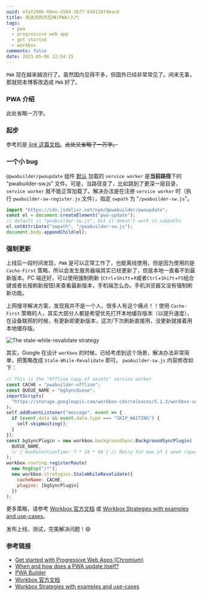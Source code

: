 ```yaml
---
uuid: efaf298b-60ee-d184-1b77-55012bf4bac6
title: 渐进式网页应用(PWA)入门
tags:
  - pwa
  - progressive web app
  - get started
  - workbox
comments: false
date: 2021-05-06 12:54:15
---
```


`PWA` 现在越来越流行了。虽然国内见得不多，但国外已经非常常见了。闲来无事，那就把本博客改造成 `PWA` 好了。

### PWA 介绍

此处省略一万字。[<fa-link/>](https://developer.mozilla.org/en-US/docs/Web/Progressive_web_apps)

### 起步

参考的是 [<i class="mdui-icon material-icons">link</i> 这篇文档](https://docs.microsoft.com/en-us/microsoft-edge/progressive-web-apps-chromium/get-started)。~~此处又省略了一万字。~~

### 一个小 bug

`@pwabuilder/pwaupdate` 组件 [默认](https://github.com/pwa-builder/pwa-update#api) 加载的 `service worker` 是**当前路径**下的 "pwabuilder-sw.js" 文件。可是，当路径变了，比如跳到了更深一层目录，`service worker` 就不能正常加载了。解决办法是在注册 `service worker` 时（执行 `pwabuilder-sw-register.js` 文件），指定 `swpath` 为 "`/pwabuilder-sw.js`"。

``` js
import "https://cdn.jsdelivr.net/npm/@pwabuilder/pwaupdate";
const el = document.createElement("pwa-update");
// default is "pwabuilder-sw.js", but it doesn't work in subpaths
el.setAttribute("swpath", "/pwabuilder-sw.js");
document.body.appendChild(el);
```

### 强制更新

上线后一段时间发现，`PWA` 是可以正常工作了，也能离线使用，但是因为使用的是 `Cache-First` 策略，所以会发生服务器端其实已经更新了，但是本地一直看不到最新版本。PC 端还好，可以使用强制刷新 (`Ctrl`+`Shift`+`R`或者`Ctrl`+`Shift`+`F5`组合键或者长按刷新按钮)来查看最新版本，手机端怎么办。手机浏览器又没有强制刷新功能。

上网搜寻解决方案，发现我并不是一个人，很多人有这个痛点！！使用 `Cache-First` 策略的人，其实大部分人都是希望优先打开本地缓存版本（以提升速度），在设备联网的时候，有更新即更新版本，这次/下次刷新直接用，没更新就接着用本地缓存版。

![The stale-while-revalidate strategy](https://cdn.sanity.io/images/uf1om34c/production/5c7f0c54f4c05c14d0bbbfe4a76753c51faf9154-1014x492.png?w=1200&fm=webp&max-h=600&q=80&auto=format)

其实，Google 在设计 `workbox` 的时候，已经考虑到这个场景，解决办法非常简单，把策略改成 `Stale-While-Revalidate` 即可。
`pwabuilder-sw.js` 内容修改如下：

``` js
// This is the "Offline copy of assets" service worker
const CACHE = "pwabuilder-offline";
const QUEUE_NAME = "bgSyncQueue";
importScripts(
  "https://storage.googleapis.com/workbox-cdn/releases/5.1.2/workbox-sw.js"
);
self.addEventListener("message", event => {
  if (event.data && event.data.type === "SKIP_WAITING") {
    self.skipWaiting();
  }
});
const bgSyncPlugin = new workbox.backgroundSync.BackgroundSyncPlugin(
  QUEUE_NAME,
  // { maxRetentionTime: 7 * 24 * 60 } // Retry for max of 1 week (specified in minutes)
);
workbox.routing.registerRoute(
  new RegExp("/*"),
  new workbox.strategies.StaleWhileRevalidate({
    cacheName: CACHE,
    plugins: [bgSyncPlugin]
  })
);
```

更多策略，请参考 [Workbox 官方文档](https://developers.google.com/web/tools/workbox/modules/workbox-strategies) 或 [Workbox Strategies with examples and use-cases](https://www.charistheo.io/blog/2021/03/workbox-strategies-with-examples-and-use-cases/)。

发布上线，测试，完美解决问题！😄

### 参考链接

- [Get started with Progressive Web Apps (Chromium)](https://docs.microsoft.com/en-us/microsoft-edge/progressive-web-apps-chromium/get-started)
- [When and how does a PWA update itself?](https://stackoverflow.com/questions/49739438/when-and-how-does-a-pwa-update-itself)
- [PWA Builder](https://www.pwabuilder.com/)
- [Workbox 官方文档](https://developers.google.com/web/tools/workbox/modules/workbox-strategies)
- [Workbox Strategies with examples and use-cases](https://www.charistheo.io/blog/2021/03/workbox-strategies-with-examples-and-use-cases/)
